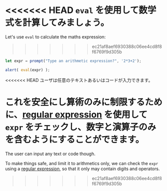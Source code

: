 <<<<<<< HEAD
`eval` を使用して数学式を計算してみましょう。
=======
Let's use `eval` to calculate the maths expression:
>>>>>>> ec21af8aef6930388c06ee4cd8f8f6769f9d305b

```js demo run
let expr = prompt("Type an arithmetic expression?", '2*3+2');

alert( eval(expr) );
```

<<<<<<< HEAD
ユーザは任意のテキストあるいはコードが入力できます。

これを安全にし算術のみに制限するために、[regular expression](info:regular-expressions) を使用して `expr` をチェックし、数字と演算子のみを含むようにすることができます。
=======
The user can input any text or code though.

To make things safe, and limit it to arithmetics only, we can check the `expr` using a [regular expression](info:regular-expressions), so that it only may contain digits and operators.
>>>>>>> ec21af8aef6930388c06ee4cd8f8f6769f9d305b
